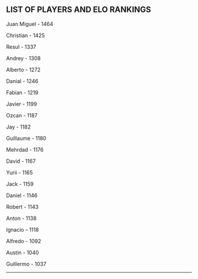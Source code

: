 ## LIST OF PLAYERS AND ELO RANKINGS


Juan Miguel - 1464


Christian - 1425


Resul - 1337


Andrey - 1308


Alberto - 1272


Danial - 1246


Fabian - 1219


Javier - 1199


Ozcan - 1187


Jay - 1182


Guillaume - 1180


Mehrdad - 1176


David - 1167


Yurii - 1165


Jack - 1159


Daniel - 1146


Robert - 1143


Anton - 1138


Ignacio - 1118


Alfredo - 1092


Austin - 1040


Guillermo - 1037



--------------------------------------------------------------
